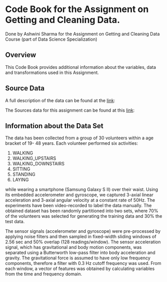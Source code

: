 # Code Book for the Assignment on Getting and Cleaning Data. 

Done by Ashwini Sharma for the Assignment on Getting and Cleaning Data Course (part of Data Science Specialization)

## Overview
This Code Book provides additional information about the variables, data and transformations used in this Assignment. 

## Source Data
A full description of the data can be found at the [link](http://archive.ics.uci.edu/ml/datasets/Human+Activity+Recognition+Using+Smartphones):

The Sources data for this assignment can be found at this [link](https://d396qusza40orc.cloudfront.net/getdata%2Fprojectfiles%2FUCI%20HAR%20Dataset.zip):

## Information about the Data Set
The data has been collected from a group of 30 volunteers within a age bracket of 19- 48 years. Each volunteer performed six activities:
1. WALKING
2. WALKING_UPSTAIRS
3. WALKING_DOWNSTAIRS
4. SITTING
5. STANDING
6. LAYING

while wearing a smartphone (Samsung Galaxy S II) over their waist. 
Using its embedded accelerometer and gyroscope, we captured 3-axial linear acceleration and 3-axial angular velocity at a constant rate of 50Hz. The experiments have been video-recorded to label the data manually. The obtained dataset has been randomly partitioned into two sets, where 70% of the volunteers was selected for generating the training data and 30% the test data.

The sensor signals (accelerometer and gyroscope) were pre-processed by applying noise filters and then sampled in fixed-width sliding windows of 2.56 sec and 50% overlap (128 readings/window). The sensor acceleration signal, which has gravitational and body motion components, was separated using a Butterworth low-pass filter into body acceleration and gravity. The gravitational force is assumed to have only low frequency components, therefore a filter with 0.3 Hz cutoff frequency was used. From each window, a vector of features was obtained by calculating variables from the time and frequency domain.
